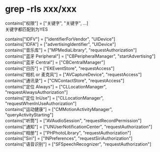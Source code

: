 #  grep -rls xxx/xxx  

contains["权限"] = ["关键字", "关键字", ...]  
关键字都匹配到为YES  

contains["IDFV"] = ["identifierForVendor", "UIDevice"]  
contains["IDFA"] = ["advertisingIdentifier", "UIDevice"]  
contains["音乐库"] = ["MPMediaLibrary", "requestAuthorization"]  
contains["蓝牙 Peripheral"] = ["CBPeripheralManager", "startAdvertising"]  
contains["蓝牙 Central"] = ["CBCentralManager"]  
contains["日历"] = ["EKEventStore", "requestAccess"]  
contains["相机 or 麦克风"] = ["AVCaptureDevice", "requestAccess"]  
contains["通讯录"] = ["CNContactStore", "requestAccess"]  
contains["定位 Always"] = ["CLLocationManager", "requestAlwaysAuthorization"]  
contains["定位 InUse"] = ["CLLocationManager", "requestWhenInUseAuthorization"]  
contains["运动健康"] = ["CMMotionActivityManager", "queryActivityStarting"]  
contains["听筒"] = ["AVAudioSession", "requestRecordPermission"]  
contains["通知"] = ["UNUserNotificationCenter", "requestAuthorization"]  
contains["相册"] = ["PHPhotoLibrary", "requestAuthorization"]  
contains["Siri"] = ["INPreferences", "requestSiriAuthorization"]  
contains["语音识别"] = ["SFSpeechRecognizer", "requestAuthorization"]  

